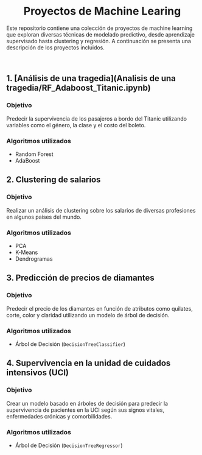 <div align="center">

# Proyectos de Machine Learing

</div>


Este repositorio contiene una colección de proyectos de machine learning que exploran diversas técnicas de modelado predictivo, desde aprendizaje supervisado hasta clustering y regresión. A continuación se presenta una descripción de los proyectos incluidos.

<div>
  <br>
</div>

## 1. [Análisis de una tragedia](Analisis de una tragedia/RF_Adaboost_Titanic.ipynb)


### Objetivo

Predecir la supervivencia de los pasajeros a bordo del Titanic utilizando variables como el género, la clase y el costo del boleto.

### Algoritmos utilizados

* Random Forest
* AdaBoost


## 2. Clustering de salarios

### Objetivo

Realizar un análisis de clustering sobre los salarios de diversas profesiones en algunos países del mundo.

### Algoritmos utilizados
* PCA
* K-Means
* Dendrogramas

## 3. Predicción de precios de diamantes

### Objetivo

Predecir el precio de los diamantes en función de atributos como quilates, corte, color y claridad utilizando un modelo de árbol de decisión.

### Algoritmos utilizados

* Árbol de Decisión (`DecisionTreeClassifier`)
  
## 4. Supervivencia en la unidad de cuidados intensivos (UCI)

### Objetivo

Crear un modelo basado en árboles de decisión para predecir la supervivencia de pacientes en la UCI según sus signos vitales, enfermedades crónicas y comorbilidades.

### Algoritmos utilizados

* Árbol de Decisión (`DecisionTreeRegressor`)

